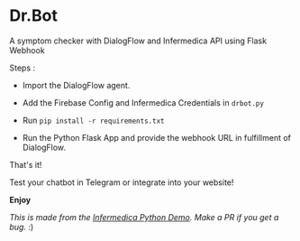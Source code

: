 # Dr.Bot
A symptom checker with DialogFlow and Infermedica API using Flask Webhook

Steps :

* Import the DialogFlow agent.

* Add the Firebase Config and Infermedica Credentials in `drbot.py`

* Run `pip install -r requirements.txt`

* Run the Python Flask App and provide the webhook URL in fulfillment of DialogFlow.

That's it!

Test your chatbot in Telegram or integrate into your website! 

**Enjoy**

*This is made from the [Infermedica Python Demo](https://github.com/infermedica/symptom-checker-chatbot-example). Make a PR if you get a bug.* :)
